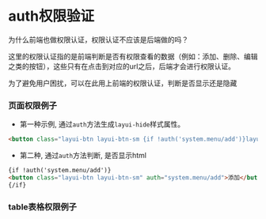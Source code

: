 # auth权限验证
为什么前端也做权限认证，权限认证不应该是后端做的吗？

这里的权限认证指的是前端判断是否有权限查看的数据（例如：添加、删除、编辑之类的按钮），这些只有在点击到对应的url之后，后端才会进行权限认证。

为了避免用户困扰，可以在此用上前端的权限认证，判断是否显示还是隐藏

### 页面权限例子

* 第一种示例, 通过`auth`方法生成`layui-hide`样式属性。
```html
<button class="layui-btn layui-btn-sm {if !auth('system.menu/add')}layui-hide{/if}" auth="system.menu/add">添加</button>
```

* 第二种, 通过`auth`方法判断, 是否显示html
```html
{if !auth('system.menu/add')}
<button class="layui-btn layui-btn-sm" auth="system.menu/add">添加</button>
{/if}
```

### table表格权限例子



